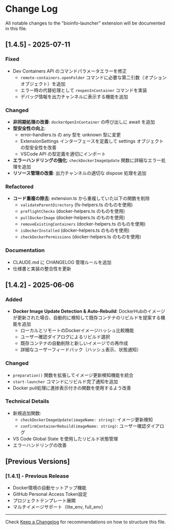 # Change Log

All notable changes to the "bioinfo-launcher" extension will be documented in this file.

## [1.4.5] - 2025-07-11

### Fixed
- Dev Containers API のコマンドパラメータエラーを修正
  - `remote-containers.openFolder` コマンドに必要な第二引数（オプションオブジェクト）を追加
  - エラー時の代替処理として `reopenInContainer` コマンドを実装
  - デバッグ情報を出力チャンネルに表示する機能を追加

### Changed
- **非同期処理の改善**: `dockerOpenInContainer` の呼び出しに await を追加
- **型安全性の向上**:
  - error-handlers.ts の any 型を unknown 型に変更
  - ExtensionSettings インターフェースを定義して settings オブジェクトの型安全性を改善
  - VSCode API の型定義を適切にインポート
- **エラーハンドリングの強化**: `checkDockerImageUpdate` 関数に詳細なエラー処理を追加
- **リソース管理の改善**: 出力チャンネルの適切な dispose 処理を追加

### Refactored
- **コード重複の除去**: extension.ts から重複していた以下の関数を削除
  - `validateParentDirectory` (fs-helpers.ts のものを使用)
  - `preflightChecks` (docker-helpers.ts のものを使用)
  - `pullDockerImage` (docker-helpers.ts のものを使用)
  - `removeExistingContainers` (docker-helpers.ts のものを使用)
  - `isDockerInstalled` (docker-helpers.ts のものを使用)
  - `checkDockerPermissions` (docker-helpers.ts のものを使用)

### Documentation
- CLAUDE.md に CHANGELOG 管理ルールを追加
- 仕様書と実装の整合性を更新

## [1.4.2] - 2025-06-06

### Added
- **Docker Image Update Detection & Auto-Rebuild**: DockerHubのイメージが更新された場合、自動的に検知して既存コンテナのリビルドを提案する機能を追加
  - ローカルとリモートのDockerイメージハッシュ比較機能
  - ユーザー確認ダイアログによるリビルド選択
  - 既存コンテナの自動削除と新しいイメージでの再作成
  - 詳細なユーザーフィードバック（ハッシュ表示、状態通知）

### Changed
- `preparation()` 関数を拡張してイメージ更新検知機能を統合
- `start-launcher` コマンドにリビルド完了通知を追加
- Docker pull処理に進捗表示付きの関数を使用するよう改善

### Technical Details
- 新規追加関数:
  - `checkDockerImageUpdate(imageName: string)`: イメージ更新検知
  - `confirmContainerRebuild(imageName: string)`: ユーザー確認ダイアログ
- VS Code Global State を使用したリビルド状態管理
- エラーハンドリングの改善

## [Previous Versions]

### [1.4.1] - Previous Release
- Docker環境の自動セットアップ機能
- GitHub Personal Access Token設定
- プロジェクトテンプレート展開
- マルチイメージサポート（lite_env, full_env）

---

Check [Keep a Changelog](http://keepachangelog.com/) for recommendations on how to structure this file. 